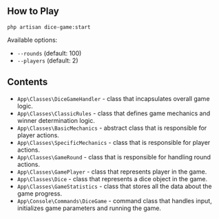 ## How to Play

`php artisan dice-game:start`

Available options:
- `--rounds` (default: 100)
- `--players` (default: 2)

## Contents

- `App\Classes\DiceGameHandler` - class that incapsulates overall game logic.
- `App\Classes\ClassicRules` - class that defines game mechanics and winner determination logic.
- `App\Classes\BasicMechanics` - abstract class that is responsible for player actions.
- `App\Classes\SpecificMechanics` - class that is responsible for player actions.
- `App\Classes\GameRound` - class that is responsible for handling round actions.
- `App\Classes\GamePlayer` - class that represents player in the game.
- `App\Classes\Dice` - class that represents a dice object in the game.
- `App\Classes\GameStatistics` - class that stores all the data about the game progress.
- `App\Console\Commands\DiceGame` - command class that handles input, initializes game parameters and running the game.
